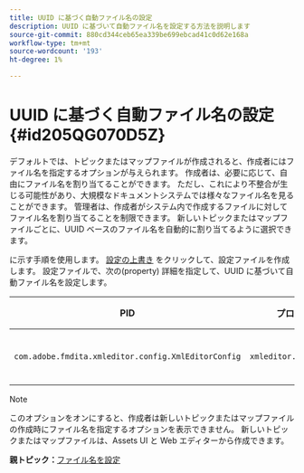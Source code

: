 ```yaml
---
title: UUID に基づく自動ファイル名の設定
description: UUID に基づいて自動ファイル名を設定する方法を説明します
source-git-commit: 880cd344ceb65ea339be699ebcad41c0d62e168a
workflow-type: tm+mt
source-wordcount: '193'
ht-degree: 1%

---
```


# UUID に基づく自動ファイル名の設定 {#id205QG070D5Z}

デフォルトでは、トピックまたはマップファイルが作成されると、作成者にはファイル名を指定するオプションが与えられます。 作成者は、必要に応じて、自由にファイル名を割り当てることができます。 ただし、これにより不整合が生じる可能性があり、大規模なドキュメントシステムでは様々なファイル名を見ることができます。 管理者は、作成者がシステム内で作成するファイルに対してファイル名を割り当てることを制限できます。 新しいトピックまたはマップファイルごとに、UUID ベースのファイル名を自動的に割り当てるように選択できます。

に示す手順を使用します。 [設定の上書き](download-install-additional-config-override.md#) をクリックして、設定ファイルを作成します。 設定ファイルで、次の\(property\) 詳細を指定して、UUID に基づいて自動ファイル名を設定します。

| PID | プロパティキー | プロパティの値 |
|---|------------|--------------|
| `com.adobe.fmdita.xmleditor.config.XmlEditorConfig` | `xmleditor.uniquefilenames` | ブール値\(true/false\)。<br> **デフォルト値**: false |

>[!NOTE]
>
> このオプションをオンにすると、作成者は新しいトピックまたはマップファイルの作成時にファイル名を指定するオプションを表示できません。 新しいトピックまたはマップファイルは、Assets UI と Web エディターから作成できます。

**親トピック：**[&#x200B;ファイル名を設定](conf-file-names.md)
